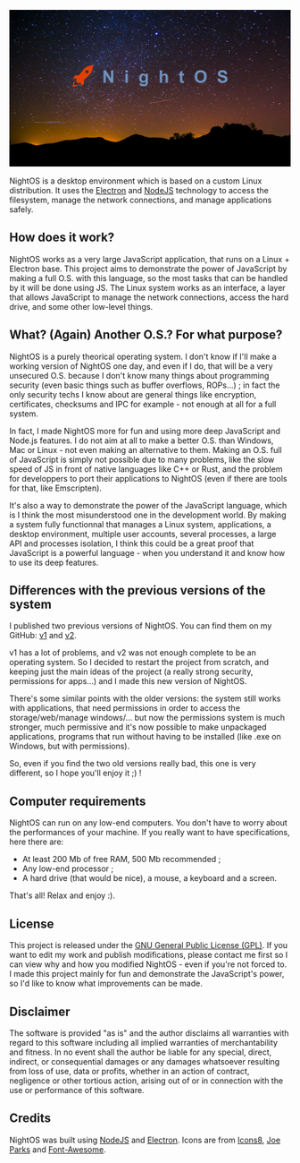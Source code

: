 
![NightOS Logo](logo.png)

NightOS is a desktop environment which is based on a custom Linux distribution. It uses the [Electron](https://github.com/electron/electron) and [NodeJS](https://nodejs.org) technology to access the filesystem, manage the network connections, and manage applications safely.

## How does it work?

NightOS works as a very large JavaScript application, that runs on a Linux + Electron base. This project aims to demonstrate the power of JavaScript by making a full O.S. with this language, so the most tasks that can be handled by it will be done using JS. The Linux system works as an interface, a layer that allows JavaScript to manage the network connections, access the hard drive, and some other low-level things.

## What? (Again) Another O.S.? For what purpose?

NightOS is a purely theorical operating system. I don't know if I'll make a working version of NightOS one day, and even if I do, that will be a very unsecured O.S. because I don't know many things about programming security (even basic things such as buffer overflows, ROPs...) ; in fact the only security techs I know about are general things like encryption, certificates, checksums and IPC for example - not enough at all for a full system.

In fact, I made NightOS more for fun and using more deep JavaScript and Node.js features. I do not aim at all to make a better O.S. than Windows, Mac or Linux - not even making an alternative to them. Making an O.S. full of JavaScript is simply not possible due to many problems, like the slow speed of JS in front of native languages like C++ or Rust, and the problem for developpers to port their applications to NightOS (even if there are tools for that, like Emscripten).

It's also a way to demonstrate the power of the JavaScript language, which is I think the most misunderstood one in the development world. By making a system fully functionnal that manages a Linux system, applications, a desktop environment, multiple user accounts, several processes, a large API and processes isolation, I think this could be a great proof that JavaScript is a powerful language - when you understand it and know how to use its deep features.

## Differences with the previous versions of the system

I published two previous versions of NightOS. You can find them on my GitHub: [v1](https://github.com/ClementNerma/NightOS-v1) and [v2](https://github.com/ClementNerma/NightOS-v2).

v1 has a lot of problems, and v2 was not enough complete to be an operating system. So I decided to restart the project from scratch, and keeping just the main ideas of the project (a really strong security, permissions for apps...) and I made this new version of NightOS.

There's some similar points with the older versions: the system still works with applications, that need permissions in order to access the storage/web/manage windows/... but now the permissions system is much stronger, much permissive and it's now possible to make unpackaged applications, programs that run without having to be installed (like .exe on Windows, but with permissions).

So, even if you find the two old versions really bad, this one is very different, so I hope you'll enjoy it ;) !

## Computer requirements

NightOS can run on any low-end computers. You don't have to worry about the performances of your machine.
If you really want to have specifications, here there are:

* At least 200 Mb of free RAM, 500 Mb recommended ;
* Any low-end processor ;
* A hard drive (that would be nice), a mouse, a keyboard and a screen.

That's all! Relax and enjoy :).

## License

This project is released under the [GNU General Public License (GPL)](LICENSE.md). If you want to edit my work and publish modifications, please contact me first so I can view why and how you modified NightOS - even if you're not forced to. I made this project mainly for fun and demonstrate the JavaScript's power, so I'd like to know what improvements can be made.

## Disclaimer

The software is provided "as is" and the author disclaims all warranties with regard to this software including all implied warranties of merchantability and fitness. In no event shall the author be liable for any special, direct, indirect, or consequential damages or any damages whatsoever resulting from loss of use, data or profits, whether in an action of contract, negligence or other tortious action, arising out of or in connection with the use or performance of this software.

## Credits

NightOS was built using [NodeJS](https://nodejs.org) and [Electron](https://github.com/electron/electron).
Icons are from [Icons8](https://icons8.com), [Joe Parks](https://www.flickr.com/people/34450190@N08) and [Font-Awesome](http://fortawesome.github.io/Font-Awesome).
